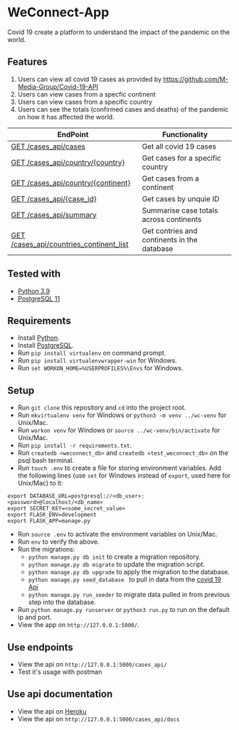 # WeConnect-App

Covid 19 create a platform to understand the impact of the pandemic on the world.

## Features

1. Users can view all covid 19 cases as provided by https://github.com/M-Media-Group/Covid-19-API
2. Users can view cases from a specfic continent
3. Users can view cases from a specific country
4. Users can see the totals (confirmed cases and deaths) of the pandemic on how it has affected the world.

| EndPoint                                             | Functionality                                    |
| ---------------------------------------------------- | ------------------------------------------------ |
| [GET   /cases_api/cases](https://)                    | Get all covid 19 cases                           |
| [GET   /cases_api/country/{country}](https://)                       | Get cases for a specific country                                  |
| [GET   /cases_api/country/{continent}](https://)                      | Get cases from a continent                                  |
| [GET   /cases_api/{case_id}](https://)              | Get cases by unquie ID                                   |
| [GET   /cases_api/summary](https://)                       | Summarise case totals across continents                              |
| [GET    /cases_api/countries_continent_list](https://)         | Get contries and continents in the database                       |

## Tested with

* [Python 3.9](https://www.python.org/downloads)
* [PostgreSQL 11](https://www.postgresql.org/download/)

## Requirements

* Install [Python](https://www.python.org/downloads/).
* Install [PostgreSQL](https://www.postgresql.org/download/).
* Run `pip install virtualenv` on command prompt.
* Run `pip install virtualenvwrapper-win` for Windows.
* Run `set WORKON_HOME=%USERPROFILES%\Envs` for Windows.

## Setup

* Run `git clone` this repository and `cd` into the project root.
* Run `mkvirtualenv venv` for Windows or `python3 -m venv ../wc-venv` for Unix/Mac.
* Run `workon venv` for Windows or `source ../wc-venv/bin/activate` for Unix/Mac.
* Run `pip install -r requirements.txt`.
* Run `createdb <weconnect_db>` and `createdb <test_weconnect_db>` on the psql bash terminal.
* Run `touch .env` to create a file for storing environment variables. Add the following lines (use `set` for Windows instead of `export`, used here for Unix/Mac) to it:

```env
export DATABASE_URL=postgresql://<db_user>:<password>@localhost/<db_name>
export SECRET_KEY=<some_secret_value>
export FLASK_ENV=development
export FLASK_APP=manage.py
```

* Run `source .env` to activate the environment variables on Unix/Mac.
* Run `env` to verify the above.
* Run the migrations:
  * `python manage.py db init` to create a migration repository.
  * `python manage.py db migrate` to update the migration script.
  * `python manage.py db upgrade` to apply the migration to the database.
  * `python manage.py seed_database ` to pull in data from the [covid 19 Api](https://github.com/M-Media-Group/Covid-19-API)
  * `python manage.py run_seeder` to migrate data pulled in from previous step into the database.
* Run `python manage.py runserver` or `python3 run.py` to run on the default ip and port.
* View the app on `http://127.0.0.1:5000/`.

## Use endpoints

* View the api on `http://127.0.0.1:5000/cases_api/`
* Test it's usage with postman

## Use api documentation

* View the api on [Heroku](https://)
* View the api on `http://127.0.0.1:5000/cases_api/docs`

